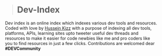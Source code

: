 > # Dev-Index
Dev index is an online index which indexes various dev tools and resources. Coded with love by [Hussein Kizz](https://twitter.com/HusseinKizz) with a purpose of indexing all dev tools, platforms, APIs, learning sites upto tweeter useful dev threads and resources to make it easier for code newbies like me and pro coders like you to find resources in just a few clicks.
Contributions are welcomed dear  **#DEVCommunity**
